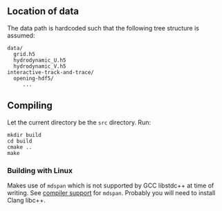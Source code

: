 ## Location of data
The data path is hardcoded such that the following tree structure is assumed:
```
data/
  grid.h5
  hydrodynamic_U.h5
  hydrodynamic_V.h5
interactive-track-and-trace/
  opening-hdf5/
     ...
```

## Compiling
Let the current directory be the `src` directory. Run:
```shell
mkdir build
cd build
cmake ..
make
```

### Building with Linux
Makes use of `mdspan` which is not supported by GCC libstdc++ at time of writing. See [compiler support](https://en.cppreference.com/w/cpp/compiler_support/23) for `mdspan`. Probably you will need to install Clang libc++.


